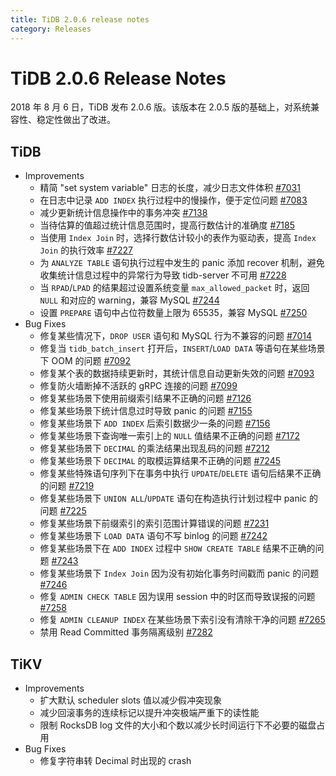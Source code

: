 ```yaml
---
title: TiDB 2.0.6 release notes
category: Releases
---
```


# TiDB 2.0.6 Release Notes

2018 年 8 月 6 日，TiDB 发布 2.0.6 版。该版本在 2.0.5 版的基础上，对系统兼容性、稳定性做出了改进。

## TiDB

- Improvements
    - 精简 "set system variable" 日志的长度，减少日志文件体积 [#7031](https://github.com/pingcap/tidb/pull/7031)
    - 在日志中记录 `ADD INDEX` 执行过程中的慢操作，便于定位问题 [#7083](https://github.com/pingcap/tidb/pull/7083)
    - 减少更新统计信息操作中的事务冲突 [#7138](https://github.com/pingcap/tidb/pull/7138)
    - 当待估算的值超过统计信息范围时，提高行数估计的准确度 [#7185](https://github.com/pingcap/tidb/pull/7185)
    - 当使用 `Index Join` 时，选择行数估计较小的表作为驱动表，提高 `Index Join` 的执行效率 [#7227](https://github.com/pingcap/tidb/pull/7227)
    - 为 `ANALYZE TABLE` 语句执行过程中发生的 panic 添加 recover 机制，避免收集统计信息过程中的异常行为导致 tidb-server 不可用 [#7228](https://github.com/pingcap/tidb/pull/7228)
    - 当 `RPAD`/`LPAD` 的结果超过设置系统变量 `max_allowed_packet` 时，返回 `NULL` 和对应的 warning，兼容 MySQL [#7244](https://github.com/pingcap/tidb/pull/7244)
    - 设置 `PREPARE` 语句中占位符数量上限为 65535，兼容 MySQL [#7250](https://github.com/pingcap/tidb/pull/7250)
- Bug Fixes
    - 修复某些情况下，`DROP USER` 语句和 MySQL 行为不兼容的问题 [#7014](https://github.com/pingcap/tidb/pull/7014)
    - 修复当 `tidb_batch_insert` 打开后，`INSERT`/`LOAD DATA` 等语句在某些场景下 OOM 的问题 [#7092](https://github.com/pingcap/tidb/pull/7092)
    - 修复某个表的数据持续更新时，其统计信息自动更新失效的问题 [#7093](https://github.com/pingcap/tidb/pull/7093)
    - 修复防火墙断掉不活跃的 gRPC 连接的问题 [#7099](https://github.com/pingcap/tidb/pull/7099)
    - 修复某些场景下使用前缀索引结果不正确的问题 [#7126](https://github.com/pingcap/tidb/pull/7126)
    - 修复某些场景下统计信息过时导致 panic 的问题 [#7155](https://github.com/pingcap/tidb/pull/7155)
    - 修复某些场景下 `ADD INDEX` 后索引数据少一条的问题 [#7156](https://github.com/pingcap/tidb/pull/7156)
    - 修复某些场景下查询唯一索引上的 `NULL` 值结果不正确的问题 [#7172](https://github.com/pingcap/tidb/pull/7172)
    - 修复某些场景下 `DECIMAL` 的乘法结果出现乱码的问题 [#7212](https://github.com/pingcap/tidb/pull/7212)
    - 修复某些场景下 `DECIMAL` 的取模运算结果不正确的问题 [#7245](https://github.com/pingcap/tidb/pull/7245)
    - 修复某些特殊语句序列下在事务中执行 `UPDATE`/`DELETE` 语句后结果不正确的问题 [#7219](https://github.com/pingcap/tidb/pull/7219)
    - 修复某些场景下 `UNION ALL`/`UPDATE` 语句在构造执行计划过程中 panic 的问题 [#7225](https://github.com/pingcap/tidb/pull/7225)
    - 修复某些场景下前缀索引的索引范围计算错误的问题 [#7231](https://github.com/pingcap/tidb/pull/7231)
    - 修复某些场景下 `LOAD DATA` 语句不写 binlog 的问题 [#7242](https://github.com/pingcap/tidb/pull/7242)
    - 修复某些场景下在 `ADD INDEX` 过程中 `SHOW CREATE TABLE` 结果不正确的问题 [#7243](https://github.com/pingcap/tidb/pull/7243)
    - 修复某些场景下 `Index Join` 因为没有初始化事务时间戳而 panic 的问题 [#7246](https://github.com/pingcap/tidb/pull/7246)
    - 修复 `ADMIN CHECK TABLE` 因为误用 session 中的时区而导致误报的问题 [#7258](https://github.com/pingcap/tidb/pull/7258)
    - 修复 `ADMIN CLEANUP INDEX` 在某些场景下索引没有清除干净的问题 [#7265](https://github.com/pingcap/tidb/pull/7265)
    - 禁用 Read Committed 事务隔离级别 [#7282](https://github.com/pingcap/tidb/pull/7282)

## TiKV

- Improvements
    - 扩大默认 scheduler slots 值以减少假冲突现象
    - 减少回滚事务的连续标记以提升冲突极端严重下的读性能
    - 限制 RocksDB log 文件的大小和个数以减少长时间运行下不必要的磁盘占用
- Bug Fixes
    - 修复字符串转 Decimal 时出现的 crash
